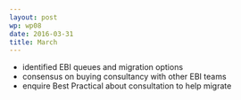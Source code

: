 ```yaml
---
layout: post
wp: wp08
date: 2016-03-31
title: March
---
```


- identified EBI queues and migration options
- consensus on buying consultancy with other EBI teams
- enquire Best Practical about consultation to help migrate

